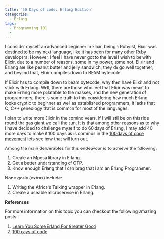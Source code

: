 ```yaml
---
title: '60 Days of code: Erlang Edition'
categories:
  - Erlang
tags:
  - Programming 101
  - 
---
```

I consider myself an advanced beginner in Elixir, being a Rubyist, Elixir was destined to be my next language, like it has been for many other Ruby developers. However, I feel I have never got to the level I wish to be with Elixir, due to a number of reasons, some in my power, some not. Elixir and Erlang are like peanut butter and jelly sandwich, they do go well together; and beyond that, Elixir compiles down to BEAM bytecode. 

If Elixir has to compile down to beam bytecode, why then have Elixir and not stick with Erlang. Well, there are those who feel that Elixir was meant to make Erlang more palatable to the masses, and the new generation of programmers, there is some truth to this considering how much Erlang looks cryptic to beginner as well as established programmers, it lacks that C, C++ geneology that is common for most of the languages.

I plan to write more Elixir in the coming years, if I will still be on this ride round the gas giant we call the sun. It is that among other reasons as to why I have decided to challenge myself to do 60 days of Erlang, I may add 40 more days to make it 100 days as is common in the [100 days of code movement](https://www.100daysofcode.com/) lets see how that will turn out.

Among the main deliverables for this endeavour is to achieve the following:

1. Create an Mpesa library in Erlang.
2. Get a better understanding of OTP.
3. Know enough Erlang that I can brag that I am an Erlang Programmer.

None goals (extras)  include: 
1. Writing the Africa's Talking wrapper in Erlang.
2. Create a useable microservice in Erlang. 


**References**

  For more information on this topic you can checkout the following amazing posts:
1. [Learn You Some Erlang For Greater Good](https://learnyousomeerlang.com//)
2. [100 days of code](https://www.100daysofcode.com//)

